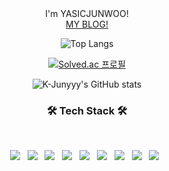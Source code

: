 
<div   align="center">I'm YASICJUNWOO!</div>
<body >
  <div color="skyblue" border="solid red 3px" align="center">
<a href="https://perfectcoding.tistory.com/">MY BLOG!</a>
  </div>
  
  <div align="center">

![Top Langs](https://github-readme-stats.vercel.app/api/top-langs/?username=YASICJUNWOO&&langs_count=8&&layout=compact&theme=dark)

</div>
  
<div align="center">

[![Solved.ac
프로필](http://mazassumnida.wtf/api/v2/generate_badge?boj=joonoo3)](https://solved.ac/joonoo3)
 
</div>



<div align="center">

  ![K-Junyyy's GitHub stats](https://github-readme-stats.vercel.app/api?username=YASICJUNWOO&show_icons=true&theme=tokyonight)

</div>
  
<h3 align="center"><b>🛠 Tech Stack 🛠</b></h3>
</br>
<p align="center">
<img src="https://img.shields.io/badge/c++-00599C?style=flat-square&logo=c%2B%2B&logoColor=white"/></a> &nbsp
<img src="https://img.shields.io/badge/JavaScript-F7DF1E?style=flat-square&logo=JavaScript&logoColor=white"/></a> &nbsp
<img src="https://img.shields.io/badge/TypeScript-3178C6?style=flat-square&logo=TypeScript&logoColor=white"/></a> &nbsp
<img src="https://img.shields.io/badge/HTML5-E34F26?style=flat-square&logo=HTML5&logoColor=white"/></a> &nbsp
<img src="https://img.shields.io/badge/CSS3-1572B6?style=flat-square&logo=CSS3&logoColor=white"/></a> &nbsp
<img src="https://img.shields.io/badge/React-61DAFB?style=flat-square&logo=React&logoColor=white"/></a> &nbsp
<img src="https://img.shields.io/badge/flask-000000?style=flat-square&logo=flask%20AWS&logoColor=white"/> &nbsp
<img src="https://img.shields.io/badge/Expo-000020?style=flat-square&logo=Expo&logoColor=white"/></a> &nbsp 
<img src="https://img.shields.io/badge/MySQL-4479A1?style=flat-square&logo=MySQL&logoColor=white"/></a> &nbsp 

  
</body>
